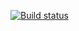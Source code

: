 [![Build status](https://ci.appveyor.com/api/projects/status/ac678v0uix87hc0k?svg=true)](https://ci.appveyor.com/project/Nephedov/testapi)
